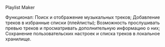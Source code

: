 Playlist Maker

Функционал:
Поиск и отображение музыкальных треков;
Добавление треков в избранные списки (плейлисты);
Возможность прослушивать превью треков и просматривать дополнительную информацию о них;
Сохранение пользовательских настроек и списка треков в локальное хранилище.
